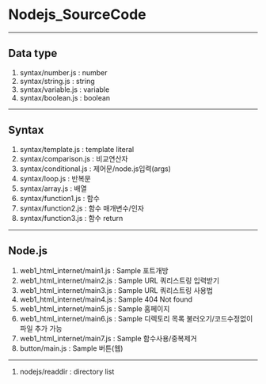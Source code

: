 # Nodejs_SourceCode

---

## Data type
1) syntax/number.js : number
2) syntax/string.js : string
3) syntax/variable.js : variable
4) syntax/boolean.js : boolean

---

## Syntax
1) syntax/template.js : template literal
2) syntax/comparison.js : 비교연산자
3) syntax/conditional.js : 제어문/node.js입력(args)
4) syntax/loop.js : 반복문
5) syntax/array.js : 배열
6) syntax/function1.js : 함수
7) syntax/function2.js : 함수 매개변수/인자
8) syntax/function3.js : 함수 return

---

## Node.js
1) web1_html_internet/main1.js : Sample 포트개방
2) web1_html_internet/main2.js : Sample URL 쿼리스트링 입력받기
3) web1_html_internet/main3.js : Sample URL 쿼리스트링 사용법
4) web1_html_internet/main4.js : Sample 404 Not found 
5) web1_html_internet/main5.js : Sample 홈페이지
6) web1_html_internet/main6.js : Sample 디렉토리 목록 불러오기/코드수정없이 파일 추가 가능 
7) web1_html_internet/main7.js : Sample 함수사용/중복제거
8) button/main.js : Sample 버튼(웹)

---

1) nodejs/readdir : directory list

